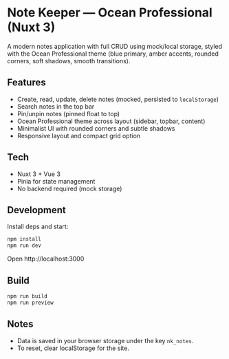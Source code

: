 # Note Keeper — Ocean Professional (Nuxt 3)

A modern notes application with full CRUD using mock/local storage, styled with the Ocean Professional theme (blue primary, amber accents, rounded corners, soft shadows, smooth transitions).

## Features
- Create, read, update, delete notes (mocked, persisted to `localStorage`)
- Search notes in the top bar
- Pin/unpin notes (pinned float to top)
- Ocean Professional theme across layout (sidebar, topbar, content)
- Minimalist UI with rounded corners and subtle shadows
- Responsive layout and compact grid option

## Tech
- Nuxt 3 + Vue 3
- Pinia for state management
- No backend required (mock storage)

## Development

Install deps and start:

```bash
npm install
npm run dev
```

Open http://localhost:3000

## Build

```bash
npm run build
npm run preview
```

## Notes
- Data is saved in your browser storage under the key `nk_notes`.
- To reset, clear localStorage for the site.
